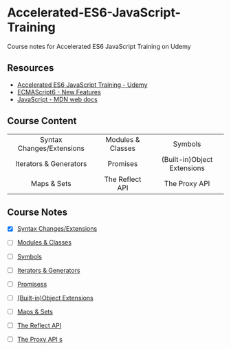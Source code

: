 # Accelerated-ES6-JavaScript-Training

Course notes for Accelerated ES6 JavaScript Training on Udemy

## Resources
* [Accelerated ES6 JavaScript Training - Udemy](https://www.udemy.com/es6-bootcamp-next-generation-javascript/)
* [ECMAScript6 - New Features](http://es6-features.org/#Constants)
* [JavaScript - MDN web docs](https://developer.mozilla.org/en-US/docs/Web/JavaScript)

## Course Content

|                           |                   |                             |
|:-------------------------:|:-----------------:|:---------------------------:|
| Syntax Changes/Extensions | Modules & Classes | Symbols                     |
| Iterators & Generators    | Promises          | (Built-in)Object Extensions |
| Maps & Sets               | The Reflect API   | The Proxy API               |

## Course Notes

- [x] [Syntax Changes/Extensions]()
- [ ] [Modules & Classes]()
- [ ] [Symbols]()
- [ ] [Iterators & Generators]()
- [ ] [Promisess]()
- [ ] [(Built-in)Object Extensions]()
- [ ] [Maps & Sets]()
- [ ] [The Reflect API]()
- [ ] [The Proxy API s]()

